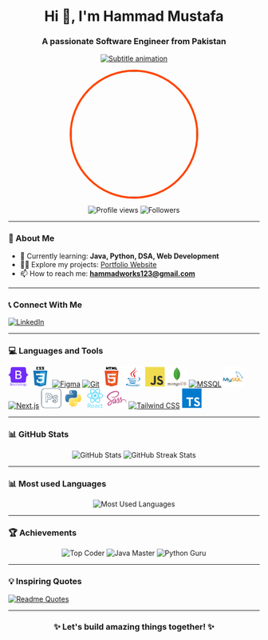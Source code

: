 <h1 align="center">Hi 👋, I'm Hammad Mustafa</h1>
<h3 align="center">A passionate Software Engineer from Pakistan</h3>

<p align="center">
  <a href="https://git.io/typing-svg">
    <img src="https://readme-typing-svg.demolab.com?font=Fira+Code&weight=500&size=22&duration=3000&pause=500&color=FF00F7&background=000000&center=true&vCenter=true&width=600&lines=Building+amazing+React+%26+Next.js+apps;Turning+coffee+into+code%2C+deployments%2C+and+magic;Crafting+smooth+frontend+%26+backend+experiences;Exploring+the+power+of+Agentic+AI" alt="Subtitle animation">
  </a>
</p>



<p align="center">
  <img src="https://camo.githubusercontent.com/a615ccee1fede08a3322b260a6c9b09fa7c9d76bb410469650b284ebebcaef57/68747470733a2f2f692e70696e696d672e636f6d2f6f726967696e616c732f65382f66342f35332f65386634353334363961336563393765636433353464663436356437333931332e676966" width="250" height="250" style="border-radius:50%; border:4px solid #ff4500;" />
</p>

<p align="center"> 
  <img src="https://komarev.com/ghpvc/?username=hammadii123&label=Profile%20views&color=0e75b6&style=flat" alt="Profile views" />
  <img src="https://img.shields.io/github/followers/hammadii123?label=Followers" alt="Followers" />
</p>

---

### 🌟 About Me
- 🌱 Currently learning: **Java, Python, DSA, Web Development**  
- 👨‍💻 Explore my projects: [Portfolio Website](https://next-js-milestone-2-project-with-tailwind-css-final.vercel.app)  
- 📫 How to reach me: **hammadworks123@gmail.com**

---

### 📞 Connect With Me
<p align="left">
  <a href="https://linkedin.com/in/hammad-mustafa2" target="_blank">
    <img src="https://raw.githubusercontent.com/rahuldkjain/github-profile-readme-generator/master/src/images/icons/Social/linked-in-alt.svg" alt="LinkedIn" height="30" width="40" />
  </a>
</p>

---

### 💻 Languages and Tools
<p align="left">
  <a href="https://getbootstrap.com" target="_blank"><img src="https://raw.githubusercontent.com/devicons/devicon/master/icons/bootstrap/bootstrap-plain-wordmark.svg" alt="Bootstrap" width="40" height="40" /></a>
  <a href="https://www.w3schools.com/css/" target="_blank"><img src="https://raw.githubusercontent.com/devicons/devicon/master/icons/css3/css3-original-wordmark.svg" alt="CSS3" width="40" height="40" /></a>
  <a href="https://www.figma.com/" target="_blank"><img src="https://www.vectorlogo.zone/logos/figma/figma-icon.svg" alt="Figma" width="40" height="40" /></a>
  <a href="https://git-scm.com/" target="_blank"><img src="https://www.vectorlogo.zone/logos/git-scm/git-scm-icon.svg" alt="Git" width="40" height="40" /></a>
  <a href="https://www.w3.org/html/" target="_blank"><img src="https://raw.githubusercontent.com/devicons/devicon/master/icons/html5/html5-original-wordmark.svg" alt="HTML5" width="40" height="40" /></a>
  <a href="https://www.java.com" target="_blank"><img src="https://raw.githubusercontent.com/devicons/devicon/master/icons/java/java-original.svg" alt="Java" width="40" height="40" /></a>
  <a href="https://developer.mozilla.org/en-US/docs/Web/JavaScript" target="_blank"><img src="https://raw.githubusercontent.com/devicons/devicon/master/icons/javascript/javascript-original.svg" alt="JavaScript" width="40" height="40" /></a>
  <a href="https://www.mongodb.com/" target="_blank"><img src="https://raw.githubusercontent.com/devicons/devicon/master/icons/mongodb/mongodb-original-wordmark.svg" alt="MongoDB" width="40" height="40" /></a>
  <a href="https://www.microsoft.com/en-us/sql-server" target="_blank"><img src="https://www.svgrepo.com/show/303229/microsoft-sql-server-logo.svg" alt="MSSQL" width="40" height="40" /></a>
  <a href="https://www.mysql.com/" target="_blank"><img src="https://raw.githubusercontent.com/devicons/devicon/master/icons/mysql/mysql-original-wordmark.svg" alt="MySQL" width="40" height="40" /></a>
  <a href="https://nextjs.org/" target="_blank"><img src="https://cdn.worldvectorlogo.com/logos/nextjs-2.svg" alt="Next.js" width="40" height="40" /></a>
  <a href="https://www.photoshop.com/en" target="_blank"><img src="https://raw.githubusercontent.com/devicons/devicon/master/icons/photoshop/photoshop-line.svg" alt="Photoshop" width="40" height="40" /></a>
  <a href="https://www.python.org" target="_blank"><img src="https://raw.githubusercontent.com/devicons/devicon/master/icons/python/python-original.svg" alt="Python" width="40" height="40" /></a>
  <a href="https://reactjs.org/" target="_blank"><img src="https://raw.githubusercontent.com/devicons/devicon/master/icons/react/react-original-wordmark.svg" alt="React" width="40" height="40" /></a>
  <a href="https://sass-lang.com" target="_blank"><img src="https://raw.githubusercontent.com/devicons/devicon/master/icons/sass/sass-original.svg" alt="Sass" width="40" height="40" /></a>
  <a href="https://tailwindcss.com/" target="_blank"><img src="https://www.vectorlogo.zone/logos/tailwindcss/tailwindcss-icon.svg" alt="Tailwind CSS" width="40" height="40" /></a>
  <a href="https://www.typescriptlang.org/" target="_blank"><img src="https://raw.githubusercontent.com/devicons/devicon/master/icons/typescript/typescript-original.svg" alt="TypeScript" width="40" height="40" /></a>
</p>

---

### 📊 GitHub Stats
<p align="center">
  <img src="https://github-readme-stats.vercel.app/api?username=hammadii123&show_icons=true&theme=radical" alt="GitHub Stats" />
  <img src="https://github-readme-streak-stats.herokuapp.com/?user=hammadii123&theme=radical" alt="GitHub Streak Stats" />
</p>

---

### 📊 Most used Languages
<p align="center">
  <img src="https://github-readme-stats.vercel.app/api/top-langs/?username=hammadii123&layout=pie&langs_count=10&theme=radical" alt="Most Used Languages" />
</p>

---

### 🏆 Achievements
<p align="center">
  <img src="https://img.shields.io/badge/Top%20Coder-Top%201%25-brightgreen" alt="Top Coder" />
  <img src="https://img.shields.io/badge/Java%20Master-Top%2020%25-yellow" alt="Java Master" />
  <img src="https://img.shields.io/badge/Python%20Guru-Top%2010%25-blue" alt="Python Guru" />
</p>

---

### 💡 Inspiring Quotes
[![Readme Quotes](https://quotes-github-readme.vercel.app/api?type=horizontal&theme=dark)](https://github.com/piyushsuthar/github-readme-quotes)

---

<h3 align="center">✨ Let's build amazing things together! ✨</h3>
